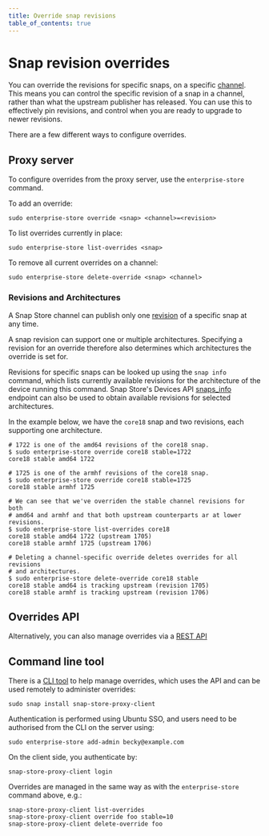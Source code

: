 ```yaml
---
title: Override snap revisions
table_of_contents: true
---
```


# Snap revision overrides

You can override the revisions for specific snaps, on a specific
[channel](https://docs.snapcraft.io/reference/channels). This means
you can control the specific revision of a snap in a channel, rather
than what the upstream publisher has released. You can use this to
effectively pin revisions, and control when you are ready to upgrade
to newer revisions.

There are a few different ways to configure overrides.

## Proxy server

To configure overrides from the proxy server, use the `enterprise-store` command.

To add an override:

    sudo enterprise-store override <snap> <channel>=<revision>

To list overrides currently in place:

    sudo enterprise-store list-overrides <snap>

To remove all current overrides on a channel:

    sudo enterprise-store delete-override <snap> <channel>

### Revisions and Architectures

A Snap Store channel can publish only one
[revision](https://snapcraft.io/docs/getting-started) of a specific snap at any
time.

A snap revision can support one or multiple architectures. Specifying a revision
for an override therefore also determines which architectures the override is
set for.

Revisions for specific snaps can be looked up using the `snap info` command,
which lists currently available revisions for the architecture of the device
running this command. Snap Store's Devices API
[snaps_info](https://api.snapcraft.io/docs/info.html) endpoint can also be used
to obtain available revisions for selected architectures.

In the example below, we have the `core18` snap and two revisions, each
supporting one architecture.

```
# 1722 is one of the amd64 revisions of the core18 snap.
$ sudo enterprise-store override core18 stable=1722
core18 stable amd64 1722

# 1725 is one of the armhf revisions of the core18 snap.
$ sudo enterprise-store override core18 stable=1725
core18 stable armhf 1725

# We can see that we've overriden the stable channel revisions for both
# amd64 and armhf and that both upstream counterparts ar at lower revisions.
$ sudo enterprise-store list-overrides core18
core18 stable amd64 1722 (upstream 1705)
core18 stable armhf 1725 (upstream 1706)

# Deleting a channel-specific override deletes overrides for all revisions
# and architectures.
$ sudo enterprise-store delete-override core18 stable
core18 stable amd64 is tracking upstream (revision 1705)
core18 stable armhf is tracking upstream (revision 1706)
```

## Overrides API

Alternatively, you can also manage overrides via a [REST API](../reference/api-overrides.md)


## Command line tool

There is a [CLI tool](https://snapcraft.io/snap-store-proxy-client) to
help manage overrides, which uses the API and can be used remotely to
administer overrides:

    sudo snap install snap-store-proxy-client

Authentication is performed using Ubuntu SSO, and users need to be
authorised from the CLI on the server using:

    sudo enterprise-store add-admin becky@example.com

On the client side, you authenticate by:

    snap-store-proxy-client login

Overrides are managed in the same way as with the `enterprise-store` command
above, e.g.:

    snap-store-proxy-client list-overrides
    snap-store-proxy-client override foo stable=10
    snap-store-proxy-client delete-override foo
